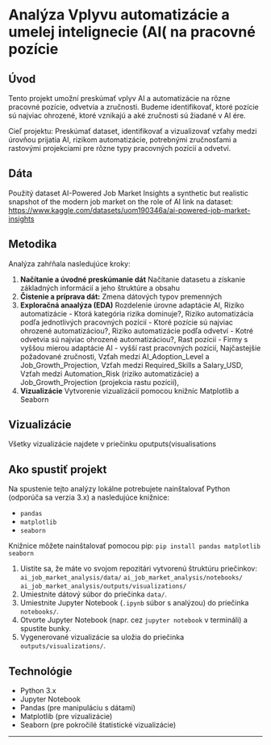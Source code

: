 # Analýza Vplyvu automatizácie a umelej intelignecie (AI( na pracovné pozície

## Úvod

Tento projekt  umožní preskúmať vplyv AI a automatizácie na rôzne pracovné pozície, odvetvia a zručnosti. Budeme  identifikovať, ktoré pozície sú najviac ohrozené, ktoré vznikajú a aké zručnosti sú žiadané v AI ére.

Cieľ projektu: Preskúmať dataset, identifikovať a vizualizovať vzťahy medzi úrovňou prijatia AI, rizikom automatizácie, potrebnými zručnosťami a rastovými projekciami pre rôzne typy pracovných pozícií a odvetví.

## Dáta

Použitý dataset
AI-Powered Job Market Insights
a synthetic but realistic snapshot of the modern job market on the role of AI
link na dataset: https://www.kaggle.com/datasets/uom190346a/ai-powered-job-market-insights

## Metodika

Analýza zahŕňala nasledujúce kroky:

1.  **Načítanie a úvodné preskúmanie dát** Načítanie datasetu a získanie základných informácií a jeho štruktúre a obsahu
2.  **Čistenie a príprava dát:** Zmena dátových typov premenných
3.  **Exploračná anaalýza (EDA)** Rozdelenie úrovne adaptácie AI, Riziko automatizácie - Ktorá kategória rizika dominuje?, Riziko automatizácia podľa jednotlivých pracovných pozícií - Ktoré pozície sú najviac ohrozené automatizáciou?, Riziko automatizácie podľa odvetví - Kotré odvetvia sú najviac ohrozené automatizáciou?, Rast pozícií - Firmy s vyššou mierou adaptácie AI - vyšší rast pracovných pozícií, Najčastejšie požadované zručnosti, Vzťah medzi AI_Adoption_Level a Job_Growth_Projection, Vzťah medzi Required_Skills a Salary_USD, Vzťah medzi Automation_Risk (riziko automatizácie) a Job_Growth_Projection (projekcia rastu pozícií),
4.   **Vizualizácie** Vytvorenie vizualizácií pomocou knižníc Matplotlib a Seaborn



## Vizualizácie
Všetky vizualizácie najdete v priečinku oputputs(visualisations

## Ako spustiť projekt

Na spustenie tejto analýzy lokálne potrebujete nainštalovať Python (odporúča sa verzia 3.x) a nasledujúce knižnice:

* `pandas`
* `matplotlib`
* `seaborn`

Knižnice môžete nainštalovať pomocou pip:
`pip install pandas matplotlib seaborn`

1.  Uistite sa, že máte vo svojom repozitári vytvorenú štruktúru priečinkov:
    `ai_job_market_analysis/data/`
    `ai_job_market_analysis/notebooks/`
    `ai_job_market_analysis/outputs/visualizations/`
2.  Umiestnite dátový súbor do priečinka `data/`.
3.  Umiestnite Jupyter Notebook (`.ipynb` súbor s analýzou) do priečinka `notebooks/`.
4.  Otvorte Jupyter Notebook (napr. cez `jupyter notebook` v termináli) a spustite bunky.
5.  Vygenerované vizualizácie sa uložia do priečinka `outputs/visualizations/`.

## Technológie

* Python 3.x
* Jupyter Notebook
* Pandas (pre manipuláciu s dátami)
* Matplotlib (pre vizualizácie)
* Seaborn (pre pokročilé štatistické vizualizácie)
  

---
